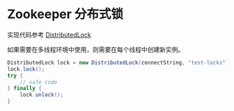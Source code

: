# Zookeeper 分布式锁

实现代码参考 [DistributedLock](src/main/java/me/jameszhan/notes/zk/locks/v1/DistributedLock.java)

如果需要在多线程环境中使用，则需要在每个线程中创建新实例。

```java
DistributedLock lock = new DistributedLock(connectString, "test-locks");
lock.lock();
try {
    // safe code
} finally {
    lock.unlock();
}
```

